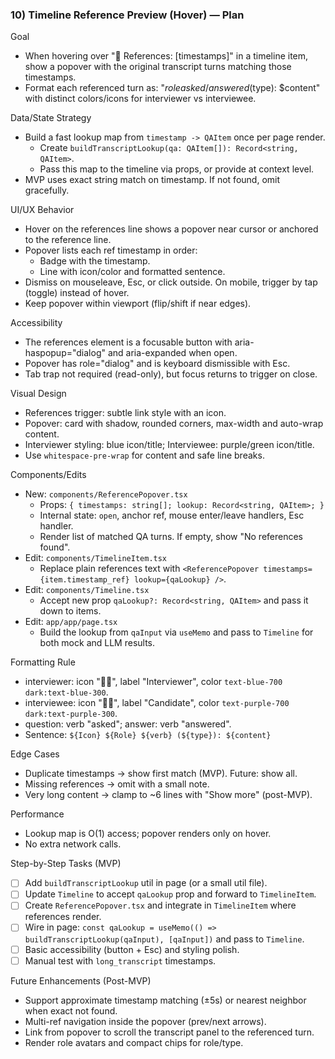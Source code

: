 ### 10) Timeline Reference Preview (Hover) — Plan

Goal
- When hovering over "🔗 References: [timestamps]" in a timeline item, show a popover with the original transcript turns matching those timestamps.
- Format each referenced turn as: "$role asked/answered ($type): $content" with distinct colors/icons for interviewer vs interviewee.

Data/State Strategy
- Build a fast lookup map from `timestamp -> QAItem` once per page render.
  - Create `buildTranscriptLookup(qa: QAItem[]): Record<string, QAItem>`.
  - Pass this map to the timeline via props, or provide at context level.
- MVP uses exact string match on timestamp. If not found, omit gracefully.

UI/UX Behavior
- Hover on the references line shows a popover near cursor or anchored to the reference line.
- Popover lists each ref timestamp in order:
  - Badge with the timestamp.
  - Line with icon/color and formatted sentence.
- Dismiss on mouseleave, Esc, or click outside. On mobile, trigger by tap (toggle) instead of hover.
- Keep popover within viewport (flip/shift if near edges).

Accessibility
- The references element is a focusable button with aria-haspopup="dialog" and aria-expanded when open.
- Popover has role="dialog" and is keyboard dismissible with Esc.
- Tab trap not required (read-only), but focus returns to trigger on close.

Visual Design
- References trigger: subtle link style with an icon.
- Popover: card with shadow, rounded corners, max-width and auto-wrap content.
- Interviewer styling: blue icon/title; Interviewee: purple/green icon/title.
- Use `whitespace-pre-wrap` for content and safe line breaks.

Components/Edits
- New: `components/ReferencePopover.tsx`
  - Props: `{ timestamps: string[]; lookup: Record<string, QAItem>; }`
  - Internal state: `open`, anchor ref, mouse enter/leave handlers, Esc handler.
  - Render list of matched QA turns. If empty, show "No references found".
- Edit: `components/TimelineItem.tsx`
  - Replace plain references text with `<ReferencePopover timestamps={item.timestamp_ref} lookup={qaLookup} />`.
- Edit: `components/Timeline.tsx`
  - Accept new prop `qaLookup?: Record<string, QAItem>` and pass it down to items.
- Edit: `app/app/page.tsx`
  - Build the lookup from `qaInput` via `useMemo` and pass to `Timeline` for both mock and LLM results.

Formatting Rule
- interviewer: icon "🧑‍💼", label "Interviewer", color `text-blue-700 dark:text-blue-300`.
- interviewee: icon "🧑‍💻", label "Candidate", color `text-purple-700 dark:text-purple-300`.
- question: verb "asked"; answer: verb "answered".
- Sentence: `${Icon} ${Role} ${verb} (${type}): ${content}`

Edge Cases
- Duplicate timestamps -> show first match (MVP). Future: show all.
- Missing references -> omit with a small note.
- Very long content -> clamp to ~6 lines with "Show more" (post-MVP).

Performance
- Lookup map is O(1) access; popover renders only on hover.
- No extra network calls.

Step-by-Step Tasks (MVP)
- [ ] Add `buildTranscriptLookup` util in page (or a small util file).
- [ ] Update `Timeline` to accept `qaLookup` prop and forward to `TimelineItem`.
- [ ] Create `ReferencePopover.tsx` and integrate in `TimelineItem` where references render.
- [ ] Wire in page: `const qaLookup = useMemo(() => buildTranscriptLookup(qaInput), [qaInput])` and pass to `Timeline`.
- [ ] Basic accessibility (button + Esc) and styling polish.
- [ ] Manual test with `long_transcript` timestamps.

Future Enhancements (Post-MVP)
- Support approximate timestamp matching (±5s) or nearest neighbor when exact not found.
- Multi-ref navigation inside the popover (prev/next arrows).
- Link from popover to scroll the transcript panel to the referenced turn.
- Render role avatars and compact chips for role/type.


